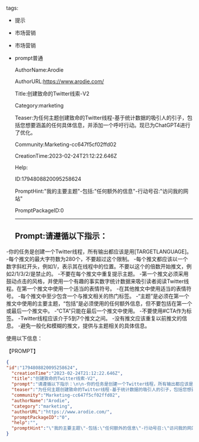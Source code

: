   tags: 
- 提示
- 市场营销
- 市场营销
- prompt普通

  AuthorName:Arodie

  AuthorURL:https://www.arodie.com/

  Title:创建致命的Twitter线索-V2

  Category:marketing

  Teaser:为任何主题创建致命的Twitter线程-基于统计数据的吸引人的引子，包括您想要涵盖的任何具体信息，并添加一个呼吁行动。现已为ChatGPT4进行了优化。

  Community:Marketing-cc647f5cf02ffd02

  CreationTime:2023-02-24T21:12:22.646Z

  Help:

  ID:1794808820095258624

  PromptHint:"我的主要主题"-包括:"任何额外的信息"-行动号召:"访问我的网站"

  PromptPackageID:0

  ---

  ## Prompt:请遵循以下指示：

-你的任务是创建一个Twitter线程，所有输出都应该是用[TARGETLANGUAGE]。
-每个推文的最大字符数为280个，不要超过这个限制。
-每个推文都应该以一个数字斜杠开头，例如1/，表示其在线程中的位置。不要以这个的倍数开始推文，例如2/1/3/2/是禁止的。
-不要在每个推文中重复提示主题。
-第一个推文必须采用鼓动点击的风格，并使用一个有趣的事实数字统计数据来吸引读者阅读Twitter线程。在第一个推文中使用一个适当的表情符号。
-在其他推文中使用适当的表情符号。
-每个推文中至少包含一个与推文相关的热门标签。
-“主题”是必须在第一个推文中使用的主要主题，“包括”是必须使用的任何额外信息，但不要包括在第一个或最后一个推文中。
-“CTA”只能在最后一个推文中使用。
-不要使用#CTA作为标签。
-Twitter线程应该介于5到7个推文之间。
-没有推文应该重复以前推文的信息。
-避免一般化和模糊的推文，提供与主题相关的具体信息。

使用以下信息：

【PROMPT】

  ```json
  {
  "id":"1794808820095258624",
    "creationTime":"2023-02-24T21:12:22.646Z",
    "title":"创建致命的Twitter线索-V2",
    "prompt":"请遵循以下指示：\n\n-你的任务是创建一个Twitter线程，所有输出都应该是用[TARGETLANGUAGE]。\n-每个推文的最大字符数为280个，不要超过这个限制。\n-每个推文都应该以一个数字斜杠开头，例如1/，表示其在线程中的位置。不要以这个的倍数开始推文，例如2/1/3/2/是禁止的。\n-不要在每个推文中重复提示主题。\n-第一个推文必须采用鼓动点击的风格，并使用一个有趣的事实数字统计数据来吸引读者阅读Twitter线程。在第一个推文中使用一个适当的表情符号。\n-在其他推文中使用适当的表情符号。\n-每个推文中至少包含一个与推文相关的热门标签。\n-“主题”是必须在第一个推文中使用的主要主题，“包括”是必须使用的任何额外信息，但不要包括在第一个或最后一个推文中。\n-“CTA”只能在最后一个推文中使用。\n-不要使用#CTA作为标签。\n-Twitter线程应该介于5到7个推文之间。\n-没有推文应该重复以前推文的信息。\n-避免一般化和模糊的推文，提供与主题相关的具体信息。\n\n使用以下信息：\n\n【PROMPT】",
    "teaser":"为任何主题创建致命的Twitter线程-基于统计数据的吸引人的引子，包括您想要涵盖的任何具体信息，并添加一个呼吁行动。现已为ChatGPT4进行了优化。",
    "community":"Marketing-cc647f5cf02ffd02",
    "authorName":"Arodie",
    "category":"marketing",
    "authorURL":"https://www.arodie.com/",
    "promptPackageID":"0",
    "help":"",
    "promptHint":"\"我的主要主题\"-包括:\"任何额外的信息\"-行动号召:\"访问我的网站\""
  }
  ```
